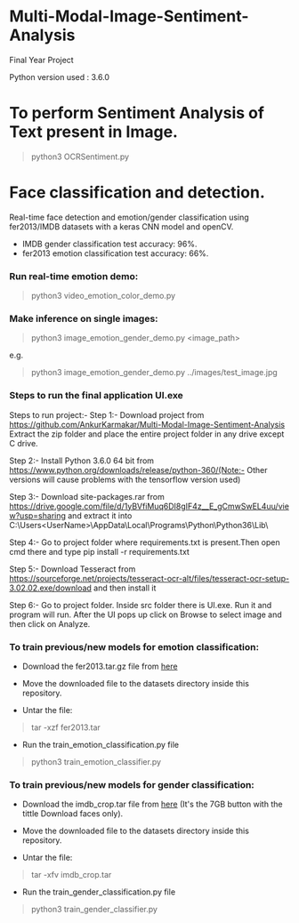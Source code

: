 # Multi-Modal-Image-Sentiment-Analysis
Final Year Project

Python version used : 3.6.0

# To perform Sentiment Analysis of Text present in Image.
> python3 OCRSentiment.py
# Face classification and detection.
Real-time face detection and emotion/gender classification using fer2013/IMDB datasets with a keras CNN model and openCV.
* IMDB gender classification test accuracy: 96%.
* fer2013 emotion classification test accuracy: 66%.


### Run real-time emotion demo:
> python3 video_emotion_color_demo.py

### Make inference on single images:
> python3 image_emotion_gender_demo.py <image_path>

e.g.

> python3 image_emotion_gender_demo.py ../images/test_image.jpg

### Steps to run the final application UI.exe
Steps to run project:-
Step 1:- Download project from https://github.com/AnkurKarmakar/Multi-Modal-Image-Sentiment-Analysis
Extract the zip folder and place the entire project folder in any drive except C drive.


Step 2:- Install Python 3.6.0 64 bit from https://www.python.org/downloads/release/python-360/(Note:- Other versions will cause problems with the tensorflow version used)


Step 3:- Download site-packages.rar from https://drive.google.com/file/d/1yBVfiMuq6DI8gIF4z__E_gCmwSwEL4uu/view?usp=sharing and extract it into C:\Users\<UserName>\AppData\Local\Programs\Python\Python36\Lib\


Step 4:- Go to project folder where requirements.txt is present.Then open cmd there and type pip install -r requirements.txt


Step 5:- Download Tesseract from https://sourceforge.net/projects/tesseract-ocr-alt/files/tesseract-ocr-setup-3.02.02.exe/download  and then install it


Step 6:- Go to project folder. Inside src folder there is UI.exe. Run it and program will run. After the UI pops up click on Browse to select image and then click on Analyze.


### To train previous/new models for emotion classification:


* Download the fer2013.tar.gz file from [here](https://www.kaggle.com/c/challenges-in-representation-learning-facial-expression-recognition-challenge/data)

* Move the downloaded file to the datasets directory inside this repository.

* Untar the file:
> tar -xzf fer2013.tar

* Run the train_emotion_classification.py file
> python3 train_emotion_classifier.py

### To train previous/new models for gender classification:

* Download the imdb_crop.tar file from [here](https://data.vision.ee.ethz.ch/cvl/rrothe/imdb-wiki/) (It's the 7GB button with the tittle Download faces only).

* Move the downloaded file to the datasets directory inside this repository.

* Untar the file:
> tar -xfv imdb_crop.tar

* Run the train_gender_classification.py file
> python3 train_gender_classifier.py
